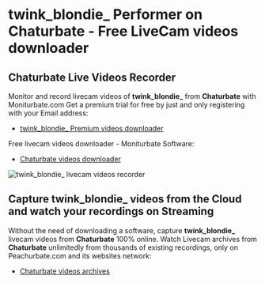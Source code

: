 # twink_blondie_ Performer on Chaturbate - Free LiveCam videos downloader

## Chaturbate Live Videos Recorder

Monitor and record livecam videos of **twink_blondie_** from **Chaturbate** with Moniturbate.com
Get a premium trial for free by just and only registering with your Email address:
* [twink_blondie_ Premium videos downloader](https://moniturbate.com/request-demo-licence-key.html)

Free livecam videos downloader - Moniturbate Software:
* [Chaturbate videos downloader](https://moniturbate.com/moniturbate-download-software.html)

![twink_blondie_ livecam videos recorder](https://peachurnet.com/templates/moniturbate-software.png)


## Capture twink_blondie_ videos from the Cloud and watch your recordings on Streaming

Without the need of downloading a software, capture **twink_blondie_** livecam videos from **Chaturbate** 100% online.
Watch Livecam archives from **Chaturbate** unlimitedly from thousands of existing recordings, only on Peachurbate.com and its websites network:
* [Chaturbate videos archives](https://peachurnet.com/)